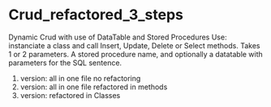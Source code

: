 Crud_refactored_3_steps
=======================

Dynamic Crud with use of DataTable and Stored Procedures
Use: instanciate a class and call Insert, Update, Delete or Select methods.
Takes 1 or 2 parameters. A stored procedure name, and optionally a datatable with parameters for the SQL sentence.

1. version: all in one file no refactoring 
2. version: all in one file refactored in methods 
3. version: refactored in Classes
